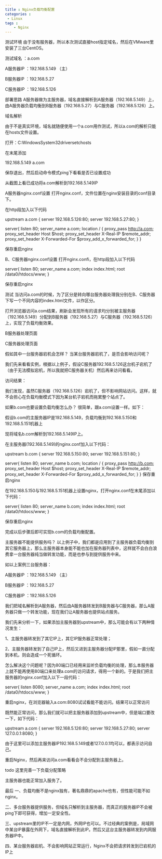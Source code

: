 ```yaml
---
title : Nginx负载均衡配置
categories : 
 - Linux 
tags :
	- Nginx
---
```

测试环境
由于没有服务器，所以本次测试直接host指定域名，然后在VMware里安装了三台CentOS。

测试域名  ：a.com

A服务器IP ：192.168.5.149 （主）

B服务器IP ：192.168.5.27

C服务器IP ：192.168.5.126

部署思路
A服务器做为主服务器，域名直接解析到A服务器（192.168.5.149）上，由A服务器负载均衡到B服务器（192.168.5.27）与C服务器（192.168.5.126）上。


域名解析

由于不是真实环境，域名就随便使用一个a.com用作测试，所以a.com的解析只能在hosts文件设置。

打开：C:WindowsSystem32driversetchosts

在末尾添加

192.168.5.149    a.com

保存退出，然后启动命令模式ping下看看是否已设置成功

 

从截图上看已成功将a.com解析到192.168.5.149IP

A服务器nginx.conf设置
打开nginx.conf，文件位置在nginx安装目录的conf目录下。

在http段加入以下代码

upstream a.com { 
      server  192.168.5.126:80; 
      server  192.168.5.27:80; 
} 
  
server{ 
    listen 80; 
    server_name a.com; 
    location / { 
        proxy_pass         http://a.com; 
        proxy_set_header   Host             $host; 
        proxy_set_header   X-Real-IP        $remote_addr; 
        proxy_set_header   X-Forwarded-For  $proxy_add_x_forwarded_for; 
    } 
}

保存重启nginx

B、C服务器nginx.conf设置
打开nginx.confi，在http段加入以下代码

server{ 
    listen 80; 
    server_name a.com; 
    index index.html; 
    root /data0/htdocs/www; 
}

保存重启nginx

测试
当访问a.com的时候，为了区分是转向哪台服务器处理我分别在B、C服务器下写一个不同内容的index.html文件，以作区分。

打开浏览器访问a.com结果，刷新会发现所有的请求均分别被主服务器（192.168.5.149）分配到B服务器（192.168.5.27）与C服务器（192.168.5.126）上，实现了负载均衡效果。

B服务器处理页面

 

C服务器处理页面

 

假如其中一台服务器宕机会怎样？
当某台服务器宕机了，是否会影响访问呢？

我们先来看看实例，根据以上例子，假设C服务器192.168.5.126这台机子宕机了（由于无法模拟宕机，所以我就把C服务器关机）然后再来访问看看。

访问结果：

 

我们发现，虽然C服务器（192.168.5.126）宕机了，但不影响网站访问。这样，就不会担心在负载均衡模式下因为某台机子宕机而拖累整个站点了。

如果b.com也要设置负载均衡怎么办？
很简单，跟a.com设置一样。如下：

假设b.com的主服务器IP是192.168.5.149，负载均衡到192.168.5.150和192.168.5.151机器上

现将域名b.com解析到192.168.5.149IP上。

在主服务器(192.168.5.149)的nginx.conf加入以下代码：

upstream b.com { 
      server  192.168.5.150:80; 
      server  192.168.5.151:80; 
} 
  
server{ 
    listen 80; 
    server_name b.com; 
    location / { 
        proxy_pass         http://b.com; 
        proxy_set_header   Host             $host; 
        proxy_set_header   X-Real-IP        $remote_addr; 
        proxy_set_header   X-Forwarded-For  $proxy_add_x_forwarded_for; 
    } 
}
保存重启nginx

在192.168.5.150与192.168.5.151机器上设置nginx，打开nginx.conf在末尾添加以下代码：

server{ 
    listen 80; 
    server_name b.com; 
    index index.html; 
    root /data0/htdocs/www; 
}

保存重启nginx

完成以后步骤后即可实现b.com的负载均衡配置。

主服务器不能提供服务吗？
以上例子中，我们都是应用到了主服务器负载均衡到其它服务器上，那么主服务器本身能不能也加在服务器列表中，这样就不会白白浪费拿一台服务器纯当做转发功能，而是也参与到提供服务中来。

如以上案例三台服务器：

A服务器IP ：192.168.5.149 （主）

B服务器IP ：192.168.5.27

C服务器IP ：192.168.5.126

我们把域名解析到A服务器，然后由A服务器转发到B服务器与C服务器，那么A服务器只做一个转发功能，现在我们让A服务器也提供站点服务。

我们先来分析一下，如果添加主服务器到upstream中，那么可能会有以下两种情况发生：

1、主服务器转发到了其它IP上，其它IP服务器正常处理；

2、主服务器转发到了自己IP上，然后又进到主服务器分配IP那里，假如一直分配到本机，则会造成一个死循环。

怎么解决这个问题呢？因为80端口已经用来监听负载均衡的处理，那么本服务器上就不能再使用80端口来处理a.com的访问请求，得用一个新的。于是我们把主服务器的nginx.conf加入以下一段代码：

server{ 
    listen 8080; 
    server_name a.com; 
    index index.html; 
    root /data0/htdocs/www; 
}
 
重启nginx，在浏览器输入a.com:8080试试看能不能访问。结果可以正常访问

 

既然能正常访问，那么我们就可以把主服务器添加到upstream中，但是端口要改一下，如下代码：

upstream a.com { 
      server  192.168.5.126:80; 
      server  192.168.5.27:80; 
      server  127.0.0.1:8080; 
}

由于这里可以添加主服务器IP192.168.5.149或者127.0.0.1均可以，都表示访问自己。

重启Nginx，然后再来访问a.com看看会不会分配到主服务器上。

 todo 这里完善一下负载分配策略

 

主服务器也能正常加入服务了。

最后
一、负载均衡不是nginx独有，著名鼎鼎的apache也有，但性能可能不如nginx。

二、多台服务器提供服务，但域名只解析到主服务器，而真正的服务器IP不会被ping下即可获得，增加一定安全性。

 

三、upstream里的IP不一定是内网，外网IP也可以。不过经典的案例是，局域网中某台IP暴露在外网下，域名直接解析到此IP。然后又这台主服务器转发到内网服务器IP中。

四、某台服务器宕机、不会影响网站正常运行，Nginx不会把请求转发到已宕机的IP上
